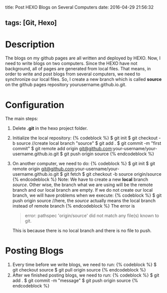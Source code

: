 title: Post HEXO Blogs on Several Computers
date: 2016-04-29 21:56:32

tags: [Git, Hexo]
---

# Description
The blogs on my github pages are all written and deployed by HEXO. Now, I need to write blogs on two computers. Since the HEXO have not background, all of pages are generated from local files. That means, in order to write and post blogs from several computers, we need to synchronize our local files. So, I create a new branch which is called **source** on the github pages repository yourusername.github.io.git. 
<!-- more -->

# Configuration
The main steps:
1. Delete **.git** in the hexo project folder.
2. Initialize the local repository:
    {% codeblock %}
    $ git init
    $ git checkout -b source     //create local branch "source"
    $ git add .
    $ git commit -m "first commit"
    $ git remote add origin git@github.com:your-username/your-username.github.io.git
    $ git push origin source
    {% endcodeblock %}
3. On another computer, we need to do:
    {% codeblock %}
    $ git init 
    $ git remote origin git@github.com:your-username/your-username.github.io.git
    $ git fetch
    $ git checkout -b source origin/source
    {% endcodeblock %}
Note: We have to create a new **local** branch *source*. Other wise, the branch what we are using will be the remote branch and our local branch are empty. If we do not create our local branch, we will have problems when we execute:
    {% codeblock %}
    $ git push origin source //here, the *source* actually means the local branch instead of remote branch
    {% endcodeblock %}
The error is
    > error: pathspec 'origin/source' did not match any file(s) known to git.

    This is because there is no local branch and there is no file to push. 

# Posting Blogs
1. Every time before we write blogs, we need to run:
    {% codeblock %}
    $ git checkout source
    $ git pull origin source
    {% endcodeblock %}
2. After we finished posting blogs, we need to run:
    {% codeblock %}
    $ git add .
    $ git commit -m "message"
    $ git push origin source
    {% endcodeblock %}
